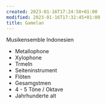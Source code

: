 ```yaml
---
created: 2023-01-16T17:24:58+01:00
modified: 2023-01-16T17:32:45+01:00
title: Gamelan
---
```


Musikensemble Indonesien
- Metallophone 
- Xylophone
- Trmeln
- Seiteninstrument
- Flöten
- Gesamgstmen
- 4 - 5 Töne / Oktave
- Jahrhunderte alt


